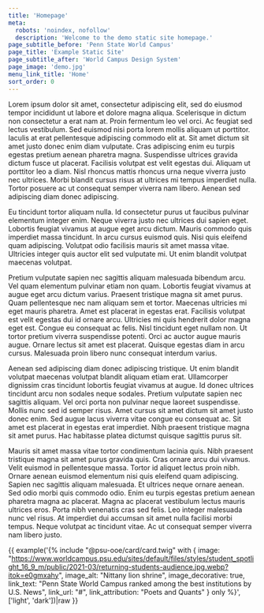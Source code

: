 ```yaml
---
title: 'Homepage'
meta:
  robots: 'noindex, nofollow'
  description: 'Welcome to the demo static site homepage.'
page_subtitle_before: 'Penn State World Campus'
page_title: 'Example Static Site'
page_subtitle_after: 'World Campus Design System'
page_image: 'demo.jpg'
menu_link_title: 'Home'
sort_order: 0
---
```


Lorem ipsum dolor sit amet, consectetur adipiscing elit, sed do eiusmod tempor incididunt ut labore et dolore magna aliqua. Scelerisque in dictum non consectetur a erat nam at. Proin fermentum leo vel orci. Ac feugiat sed lectus vestibulum. Sed euismod nisi porta lorem mollis aliquam ut porttitor. Iaculis at erat pellentesque adipiscing commodo elit at. Sit amet dictum sit amet justo donec enim diam vulputate. Cras adipiscing enim eu turpis egestas pretium aenean pharetra magna. Suspendisse ultrices gravida dictum fusce ut placerat. Facilisis volutpat est velit egestas dui. Aliquam ut porttitor leo a diam. Nisl rhoncus mattis rhoncus urna neque viverra justo nec ultrices. Morbi blandit cursus risus at ultrices mi tempus imperdiet nulla. Tortor posuere ac ut consequat semper viverra nam libero. Aenean sed adipiscing diam donec adipiscing.

Eu tincidunt tortor aliquam nulla. Id consectetur purus ut faucibus pulvinar elementum integer enim. Neque viverra justo nec ultrices dui sapien eget. Lobortis feugiat vivamus at augue eget arcu dictum. Mauris commodo quis imperdiet massa tincidunt. In arcu cursus euismod quis. Nisi quis eleifend quam adipiscing. Volutpat odio facilisis mauris sit amet massa vitae. Ultricies integer quis auctor elit sed vulputate mi. Ut enim blandit volutpat maecenas volutpat.

Pretium vulputate sapien nec sagittis aliquam malesuada bibendum arcu. Vel quam elementum pulvinar etiam non quam. Lobortis feugiat vivamus at augue eget arcu dictum varius. Praesent tristique magna sit amet purus. Quam pellentesque nec nam aliquam sem et tortor. Maecenas ultricies mi eget mauris pharetra. Amet est placerat in egestas erat. Facilisis volutpat est velit egestas dui id ornare arcu. Ultricies mi quis hendrerit dolor magna eget est. Congue eu consequat ac felis. Nisl tincidunt eget nullam non. Ut tortor pretium viverra suspendisse potenti. Orci ac auctor augue mauris augue. Ornare lectus sit amet est placerat. Quisque egestas diam in arcu cursus. Malesuada proin libero nunc consequat interdum varius.

Aenean sed adipiscing diam donec adipiscing tristique. Ut enim blandit volutpat maecenas volutpat blandit aliquam etiam erat. Ullamcorper dignissim cras tincidunt lobortis feugiat vivamus at augue. Id donec ultrices tincidunt arcu non sodales neque sodales. Pretium vulputate sapien nec sagittis aliquam. Vel orci porta non pulvinar neque laoreet suspendisse. Mollis nunc sed id semper risus. Amet cursus sit amet dictum sit amet justo donec enim. Sed augue lacus viverra vitae congue eu consequat ac. Sit amet est placerat in egestas erat imperdiet. Nibh praesent tristique magna sit amet purus. Hac habitasse platea dictumst quisque sagittis purus sit.

Mauris sit amet massa vitae tortor condimentum lacinia quis. Nibh praesent tristique magna sit amet purus gravida quis. Cras ornare arcu dui vivamus. Velit euismod in pellentesque massa. Tortor id aliquet lectus proin nibh. Ornare aenean euismod elementum nisi quis eleifend quam adipiscing. Sapien nec sagittis aliquam malesuada. Et ultrices neque ornare aenean. Sed odio morbi quis commodo odio. Enim eu turpis egestas pretium aenean pharetra magna ac placerat. Magna ac placerat vestibulum lectus mauris ultrices eros. Porta nibh venenatis cras sed felis. Leo integer malesuada nunc vel risus. At imperdiet dui accumsan sit amet nulla facilisi morbi tempus. Neque volutpat ac tincidunt vitae. Ac ut consequat semper viverra nam libero justo.

{{ example('{% include "@psu-ooe/card/card.twig" with {
  image: "https://www.worldcampus.psu.edu/sites/default/files/styles/student_spotlight_16_9_m/public/2021-03/returning-students-audience.jpg.webp?itok=e0gmxahy",
  image_alt: "Nittany lion shrine",
  image_decorative: true,
  link_text: "Penn State World Campus ranked among the best institutions by U.S. News",
  link_url: "#",
  link_attribution: "Poets and Quants"
} only %}', ['light', 'dark'])|raw }}